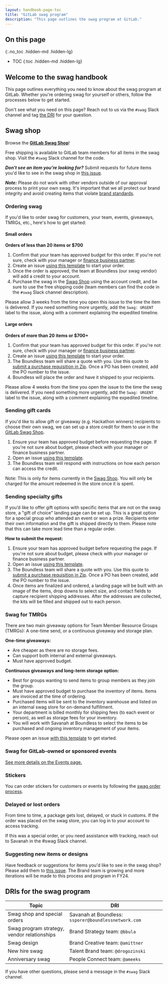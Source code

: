 ```yaml
---
layout: handbook-page-toc
title: "GitLab swag program"
description: "This page outlines the swag program at GitLab."
---
```


## On this page
{:.no_toc .hidden-md .hidden-lg}

- TOC
{:toc .hidden-md .hidden-lg}

## Welcome to the swag handbook

This page outlines everything you need to know about the swag program at GitLab. Whether you're ordering swag for yourself or others, follow the processes below to get started.

Don't see what you need on this page? Reach out to us via the `#swag` Slack channel and tag [the DRI](/handbook/marketing/brand-and-product-marketing/brand/merchandise-handling/#dris-for-the-swag-program) for your question. 

## Swag shop

Browse the [**GitLab Swag Shop**](https://www.shop.gitlab.com)! 

Free shipping is available to GitLab team members for all items in the swag shop. Visit the `#swag` Slack channel for the code.
     
**_Don't see an item you're looking for?_** Submit requests for future items you'd like to see in the swag shop in [this issue](https://gitlab.com/gitlab-com/marketing/brand-product-marketing/brand-strategy/-/issues/11).

_**Note:**_ Please do not work with other vendors outside of our approval process to print your own swag. It's important that we all protect our brand integrity and avoid creating items that violate [brand standards](https://design.gitlab.com/).

### Ordering swag 

If you'd like to order swag for customers, your team, events, giveaways, TMRGs, etc., here's how to get started:

#### Small orders

**Orders of less than 20 items or $700** 

1. Confirm that your team has approved budget for this order. If you're not sure, check with your manager or [finance business partner](/handbook/finance/financial-planning-and-analysis/#our-team).
1. Create an issue [using this template](https://gitlab.com/gitlab-com/marketing/brand-product-marketing/brand-strategy/-/issues/new?issuable_template=swag-request) to start your order. 
1. Once the order is approved, the team at Boundless (our swag vendor) will add a credit to your account.
1. Purchase the swag in the [Swag Shop](https://shop.gitlab.com/) using the account credit, and be sure to use the free shipping code (team members can find the code in the `#swag` Slack channel description). 

Please allow 3 weeks from the time you open this issue to the time the item is delivered. If you need something more urgently, add the `Swag: URGENT` label to the issue, along with a comment explaining the expedited timeline. 

#### Large orders 

**Orders of more than 20 items or $700+**

1. Confirm that your team has approved budget for this order. If you're not sure, check with your manager or [finance business partner](/handbook/finance/financial-planning-and-analysis/#our-team).
1. Create an issue [using this template](https://gitlab.com/gitlab-com/marketing/brand-product-marketing/brand-strategy/-/issues/new?issuable_template=swag-request) to start your order.
1. The Boundless team will share a quote with you. Use this quote to [submit a purchase requisition in Zip](/handbook/business-technology/enterprise-applications/guides/zip-guide/#zip---getting-started). Once a PO has been created, add the PO number to the issue.
1. Boundless will place the order and have it shipped to your recipients. 

Please allow 4 weeks from the time you open the issue to the time the swag is delivered. If you need something more urgently, add the `Swag: URGENT` label to the issue, along with a comment explaining the expedited timeline. 

### Sending gift cards

If you'd like to allow gift or giveaway (e.g. Hackathon winners) recipients to choose their own swag, we can set up a store credit for them to use in the [GitLab Swag Shop](https://shop.gitlab.com/).

1. Ensure your team has approved budget before requesting the page. If you're not sure about budget, please check with your manager or finance business partner.
1. Open an issue [using this template](https://gitlab.com/gitlab-com/marketing/brand-product-marketing/brand-strategy/-/issues/new?issuable_template=swag-giftcard).  
1. The Boundless team will respond with instructions on how each person can access the credit. 

Note: This is only for items currently in the [Swag Shop](https://shop.gitlab.com/). You will only be charged for the amount redeemed in the store once it is spent.  

### Sending specialty gifts

If you’d like to offer gift options with specific items that are not on the swag store, a "gift of choice" landing page can be set up. This is a great option for a special group who attended an event or won a prize. Recipients enter their own information and the gift is shipped directly to them. Please note that this can take more lead time than a regular order. 

**How to submit the request:**

1. Ensure your team has approved budget before requesting the page. If you're not sure about budget, please check with your manager or finance business partner.
1. Open an issue [using this template](https://gitlab.com/gitlab-com/marketing/brand-product-marketing/brand-strategy/-/issues/new?issuable_template=swag-request). 
1. The Boundless team will share a quote with you. Use this quote to [submit a purchase requisition in Zip](/handbook/business-technology/enterprise-applications/guides/zip-guide/#zip---getting-started). Once a PO has been created, add the PO number to the issue.
1. Once items are finalized and ordered, a landing page will be built with an image of the items, drop downs to select size, and contact fields to capture recipient shipping addresses. After the addresses are collected, the kits will be filled and shipped out to each person. 

### Swag for TMRGs

There are two main giveaway options for Team Member Resource Groups (TMRGs): A one-time send, or a continuous giveaway and storage plan.

**One-time giveaways:**

- Are cheaper as there are no storage fees.
- Can support both internal and external giveaways.
- Must have approved budget.

**Continuous giveaways and long-term storage option:**

- Best for groups wanting to send items to group members as they join the group.
- Must have approved budget to purchase the inventory of items. Items are invoiced at the time of ordering. 
- Purchased items will be sent to the inventory warehouse and listed on an internal swag store for on-demand fulfillment. 
- Your department is billed monthly for shipping fees (to each event or person), as well as storage fees for your inventory.
- You will work with Savanah at Boundless to select the items to be purchased and ongoing inventory management of your items. 

Please open an issue [with this template](https://gitlab.com/gitlab-com/marketing/brand-product-marketing/brand-strategy/-/issues/new?issuable_template=swag-request) to get started.

### Swag for GitLab-owned or sponsored events

[See more details on the Events page.](/handbook/marketing/events/#swag-for-events)

### Stickers

You can order stickers for customers or events by following the [swag order process](/handbook/marketing/brand-and-product-marketing/brand/merchandise-handling/#ordering-swag).

### Delayed or lost orders

From time to time, a package gets lost, delayed, or stuck in customs. If the order was placed on the swag store, you can log in to your account to access tracking. 

If this was a special order, or you need assistance with tracking, reach out to Savanah in the #swag Slack channel.

### Suggesting new items or designs

Have feedback or suggestions for items you'd like to see in the swag shop? Please add them to [this issue](https://gitlab.com/gitlab-com/marketing/brand-product-marketing/brand-strategy/-/issues/11). The Brand team is growing and more iterations will be made to this process and program in FY24.

## DRIs for the swag program

| Topic | DRI |
| ------ | ------ |
|    Swag shop and special orders    |    Savanah at Boundless: `ssporer@boundlessnetwork.com`    |
|    Swag program strategy, vendor relationships    |    Brand Strategy team: `@bbula`    |
|    Swag design    |    Brand Creative team: `@amittner`    |
|    New hire swag    |    Talent Brand team: `@drogozinski`    |
|   Anniversary swag     |    People Connect team: `@ameeks`    |

If you have other questions, please send a message in the `#swag` Slack channel. 
